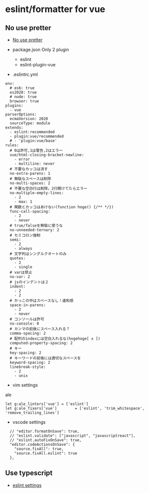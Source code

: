 # eslint/formatter for vue

## No use pretter

- [No use pretter](https://qiita.com/diggy-mo/items/bb01bcb54237f16bb008)

- package.json
  Only 2 plugin

  - eslint
  - eslint-plugin-vue

- .eslintrc.yml

```
env:
  # es6: true
  es2020: true
  # node: true
  browser: true
plugins:
  - vue
parserOptions:
  ecmaVersion: 2020
  sourceType: module
extends:
  - eslint:recommended
  - plugin:vue/recommended
  # - 'plugin:vue/base'
rules:
  # 0は許可,1は警告,2はエラー
  vue/html-closing-bracket-newline:
    - error
    - multiline: never
  # 不要なカッコは消す
  no-extra-parens: 1
  # 無駄なスペースは削除
  no-multi-spaces: 2
  # 不要な空白行は削除。2行開けてたらエラー
  no-multiple-empty-lines:
    - 2
    - max: 1
  # 関数とカッコはあけない(function hoge() {/** */})
  func-call-spacing:
    - 2
    - never
  # true/falseを無駄に使うな
  no-unneeded-ternary: 2
  # セミコロン強制
  semi:
    - 2
    - always
  # 文字列はシングルクオートのみ
  quotes:
    - 2
    - single
  # varは禁止
  no-var: 2
  # jsのインデントは２
  indent:
    - 2
    - 2
  # かっこの中はスペースなし！違和感
  space-in-parens:
    - 2
    - never
  # コンソールは許可
  no-console: 0
  # カンマの前後にスペース入れる？
  comma-spacing: 2
  # 配列のindexには空白入れるな(hogehoge[ x ])
  computed-property-spacing: 2
  # キー
  key-spacing: 2
  # キーワードの前後には適切なスペースを
  keyword-spacing: 2
  linebreak-style:
    - 2
    - unix
```

- vim settings

ale

```
let g:ale_linters['vue'] = ['eslint']
let g:ale_fixers['vue']        = ['eslint', 'trim_whitespace', 'remove_trailing_lines']
```

- vscode settings

```
  // "editor.formatOnSave": true,
  // "eslint.validate": ["javascript", "javascriptreact"],
  // "eslint.autoFixOnSave": true,
  "editor.codeActionsOnSave": {
    "source.fixAll": true,
    "source.fixAll.eslint": true
  },
```

## Use typescript

- [eslint settings](https://dev.classmethod.jp/articles/eslint-configurations-2020/)
